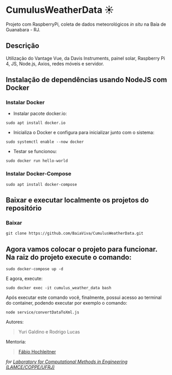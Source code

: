 # CumulusWeatherData ☀️
Projeto com RaspberryPi, coleta de dados meteorológicos <i>in situ</i> na Baía de Guanabara - RJ.

## Descrição
Utilização do Vantage Vue, da Davis Instruments, painel solar, Raspberry Pi 4, JS, Node.js, Axios, redes móveis e servidor.

## Instalação de dependências usando NodeJS com Docker

### Instalar Docker

- Instalar pacote docker.io:

```shell
sudo apt install docker.io
```

- Inicializa o Docker e configura para inicializar junto com o sistema:

```shell
sudo systemctl enable --now docker
```

- Testar se funcionou:

```shell
sudo docker run hello-world
```

### Instalar Docker-Compose

```shell
sudo apt install docker-compose
```
## Baixar e executar localmente os projetos do repositório

### Baixar

```shell
git clone https://github.com/BaiaViva/CumulusWeatherData.git
```

## Agora vamos colocar o projeto para funcionar. Na raiz do projeto execute o comando:

```shell
sudo docker-compose up -d
```

E agora, execute:

```shell
sudo docker exec -it cumulus_weather_data bash
```

Após executar este comando você, finalmente, possui acesso ao terminal do container, podendo executar por exemplo o comando: 

```node service/convertDataToXml.js```

Autores:
> Yuri Galdino e Rodrigo Lucas

Mentoria:
> <a href="https://www.linkedin.com/in/fabioh/" target="_blank">Fábio Hochleitner</a>

 <i>for <a href="http://www.lamce.coppe.ufrj.br/" target="_blank">Laboratory for Computational Methods in Engineering (LAMCE/COPPE/UFRJ)</a></i>
